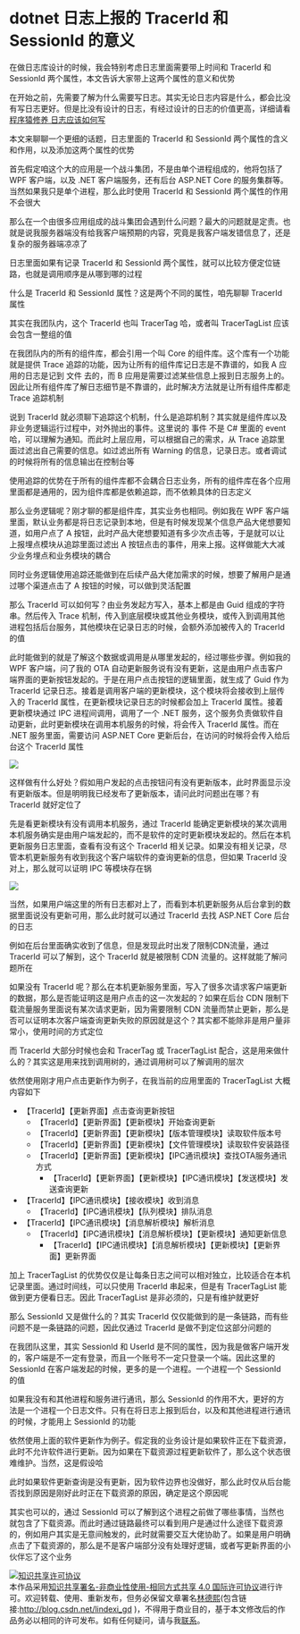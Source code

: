 
# dotnet 日志上报的 TracerId 和 SessionId 的意义

在做日志库设计的时候，我会特别考虑日志里面需要带上时间和 TracerId 和 SessionId 两个属性，本文告诉大家带上这两个属性的意义和优势

<!--more-->


<!-- CreateTime:2020/8/31 12:30:28 -->



在开始之前，先需要了解为什么需要写日志。其实无论日志内容是什么，都会比没有写日志更好。但是比没有设计的日志，有经过设计的日志的价值更高，详细请看 [程序猿修养 日志应该如何写](https://blog.lindexi.com/post/%E7%A8%8B%E5%BA%8F%E7%8C%BF%E4%BF%AE%E5%85%BB-%E6%97%A5%E5%BF%97%E5%BA%94%E8%AF%A5%E5%A6%82%E4%BD%95%E5%86%99.html)

本文来聊聊一个更细的话题，日志里面的 TracerId 和 SessionId 两个属性的含义和作用，以及添加这两个属性的优势

首先假定咱这个大的应用是一个战斗集团，不是由单个进程组成的，他将包括了 WPF 客户端，以及 .NET 客户端服务，还有后台 ASP.NET Core 的服务集群等。当然如果我只是单个进程，那么此时使用 TracerId 和 SessionId 两个属性的作用不会很大

那么在一个由很多应用组成的战斗集团会遇到什么问题？最大的问题就是定责。也就是说我服务器端没有给我客户端预期的内容，究竟是我客户端发错信息了，还是复杂的服务器端凉凉了

日志里面如果有记录 TracerId 和 SessionId 两个属性，就可以比较方便定位链路，也就是调用顺序是从哪到哪的过程

什么是 TracerId 和 SessionId 属性？这是两个不同的属性，咱先聊聊 TracerId 属性

其实在我团队内，这个 TracerId 也叫 TracerTag 哈，或者叫 TracerTagList 应该会包含一整组的值

在我团队内的所有的组件库，都会引用一个叫 Core 的组件库。这个库有一个功能就是提供 Trace 追踪的功能，因为让所有的组件库记日志是不靠谱的，如我 A 应用的日志是记到 文件 去的，而 B 应用是需要过滤某些信息上报到日志服务上的。因此让所有组件库了解日志细节是不靠谱的，此时解决方法就是让所有组件库都走 Trace 追踪机制

说到 TracerId 就必须聊下追踪这个机制，什么是追踪机制？其实就是组件库以及非业务逻辑运行过程中，对外抛出的事件。这里说的 事件 不是 C# 里面的 event 哈，可以理解为通知。而此时上层应用，可以根据自己的需求，从 Trace 追踪里面过滤出自己需要的信息。如过滤出所有 Warning 的信息，记录日志。或者调试的时候将所有的信息输出在控制台等

使用追踪的优势在于所有的组件库都不会耦合日志业务，所有的组件库在各个应用里面都是通用的，因为组件库都是依赖追踪，而不依赖具体的日志定义

那么业务逻辑呢？刚才聊的都是组件库，其实业务也相同。例如我在 WPF 客户端里面，默认业务都是将日志记录到本地，但是有时候发现某个信息产品大佬想要知道，如用户点了 A 按钮，此时产品大佬想要知道有多少次点击等，于是就可以让上报埋点模块从追踪里面过滤出 A 按钮点击的事件，用来上报。这样做能大大减少业务埋点和业务模块的耦合

同时业务逻辑使用追踪还能做到在后续产品大佬加需求的时候，想要了解用户是通过哪个渠道点击了 A 按钮的时候，可以做到灵活配置

那么 TracerId 可以如何写？由业务发起方写入，基本上都是由 Guid 组成的字符串。然后传入 Trace 机制，传入到底层模块或其他业务模块，或传入到调用其他进程包括后台服务，其他模块在记录日志的时候，会额外添加被传入的 TracerId 的值

此时能做到的就是了解这个数据或调用是从哪里发起的，经过哪些步骤。例如我的 WPF 客户端，问了我的 OTA 自动更新服务说有没有更新，这是由用户点击客户端界面的更新按钮发起的。于是在用户点击按钮的逻辑里面，就生成了 Guid 作为 TracerId 记录日志。接着是调用客户端的更新模块，这个模块将会接收到上层传入的 TracerId 属性，在更新模块记录日志的时候都会加上 TracerId 属性。接着更新模块通过 IPC 进程间调用，调用了一个 .NET 服务，这个服务负责做软件自动更新，此时更新模块在调用本机服务的时候，将会传入 TracerId 属性。而在 .NET 服务里面，需要访问 ASP.NET Core 更新后台，在访问的时候将会传入给后台这个 TracerId 属性

![](http://cdn.lindexi.site/lindexi%2F20208301043339331.jpg)

这样做有什么好处？假如用户发起的点击按钮问有没有更新版本，此时界面显示没有更新版本。但是明明我已经发布了更新版本，请问此时问题出在哪？有 TracerId 就好定位了

先是看更新模块有没有调用本机服务，通过 TracerId 能确定更新模块的某次调用本机服务确实是由用户端发起的，而不是软件的定时更新模块发起的。然后在本机更新服务日志里面，查看有没有这个 TracerId 相关记录。如果没有相关记录，尽管本机更新服务有收到我这个客户端软件的查询更新的信息，但如果 TracerId 没对上，那么就可以证明 IPC 等模块存在锅

![](http://cdn.lindexi.site/lindexi%2F20208301110342342.jpg)

当然，如果用户端这里的所有日志都对上了，而看到本机更新服务从后台拿到的数据里面说没有更新可用，那么此时就可以通过 TracerId 去找 ASP.NET Core 后台的日志

例如在后台里面确实收到了信息，但是发现此时出发了限制CDN流量，通过 TracerId 可以了解到，这个 TracerId 就是被限制 CDN 流量的。这样就能了解问题所在

如果没有 TracerId 呢？那么在本机更新服务里面，写入了很多次请求客户端更新的数据，那么是否能证明这是用户点击的这一次发起的？如果在后台 CDN 限制下载流量服务里面说有某次请求更新，因为需要限制 CDN 流量而禁止更新，那么是否可以证明本次客户端查询更新失败的原因就是这个？其实都不能除非是用户量非常小，使用时间的方式定位

而 TracerId 大部分时候也会和 TracerTag 或 TracerTagList 配合，这是用来做什么的？其实这是用来找到调用树的，通过调用树可以了解调用的层次

依然使用刚才用户点击更新作为例子，在我当前的应用里面的 TracerTagList 大概内容如下

- 【TracerId】【更新界面】点击查询更新按钮
  - 【TracerId】【更新界面】【更新模块】开始查询更新
   - 【TracerId】【更新界面】【更新模块】【版本管理模块】读取软件版本号
   - 【TracerId】【更新界面】【更新模块】【文件管理模块】读取软件安装路径
   - 【TracerId】【更新界面】【更新模块】【IPC通讯模块】查找OTA服务通讯方式
     - 【TracerId】【更新界面】【更新模块】【IPC通讯模块】【发送模块】发送查询更新
- 【TracerId】【IPC通讯模块】【接收模块】收到消息
  - 【TracerId】【IPC通讯模块】【队列模块】排队消息
- 【TracerId】【IPC通讯模块】【消息解析模块】解析消息
  - 【TracerId】【IPC通讯模块】【消息解析模块】【更新模块】通知更新信息
    - 【TracerId】【IPC通讯模块】【消息解析模块】【更新模块】【更新界面】更新界面

加上 TracerTagList 的优势仅仅是让每条日志之间可以相对独立，比较适合在本机记录里面。通过时间线，可以只使用 TracerId 串起来，但是有 TracerTagList 能做到更方便看日志。因此 TracerTagList 是非必须的，只是有维护就更好

那么 SessionId 又是做什么的？其实 TracerId 仅仅能做到的是一条链路，而有些问题不是一条链路的问题，因此仅通过 TracerId 是做不到定位这部分问题的

在我团队这里，其实 SessionId 和 UserId 是不同的属性，因为我是做客户端开发的，客户端是不一定有登录，而且一个账号不一定只登录一个端。因此这里的 SessionId 在客户端发起的时候，更多的是一个进程。一个进程一个 SessionId 的值

如果我没有和其他进程和服务进行通讯，那么 SessionId 的作用不大，更好的方法是一个进程一个日志文件。只有在将日志上报到后台，以及和其他进程进行通讯的时候，才能用上 SessionId 的功能

依然使用上面的软件更新作为例子。假定我的业务设计是如果软件正在下载资源，此时不允许软件进行更新。因为如果在下载资源过程更新软件了，那么这个状态很难维护。当然，这是假设哈

此时如果软件更新查询是没有更新，因为软件边界也没做好，那么此时仅从后台能否找到原因是刚好此时正在下载资源的原因，确定是这个原因呢

其实也可以的，通过 SessionId 可以了解到这个进程之前做了哪些事情，当然也就包含了下载资源。而此时通过链路最终可以看到用户是通过什么途径下载资源的，例如用户其实是无意间触发的，此时就需要交互大佬协助了。如果是用户明确点击了下载资源的，那么是不是客户端部分没有处理好逻辑，或者写更新界面的小伙伴忘了这个业务






<a rel="license" href="http://creativecommons.org/licenses/by-nc-sa/4.0/"><img alt="知识共享许可协议" style="border-width:0" src="https://licensebuttons.net/l/by-nc-sa/4.0/88x31.png" /></a><br />本作品采用<a rel="license" href="http://creativecommons.org/licenses/by-nc-sa/4.0/">知识共享署名-非商业性使用-相同方式共享 4.0 国际许可协议</a>进行许可。欢迎转载、使用、重新发布，但务必保留文章署名[林德熙](http://blog.csdn.net/lindexi_gd)(包含链接:http://blog.csdn.net/lindexi_gd )，不得用于商业目的，基于本文修改后的作品务必以相同的许可发布。如有任何疑问，请与我[联系](mailto:lindexi_gd@163.com)。